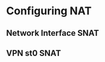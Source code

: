 Configuring NAT
===============

Network Interface SNAT
----------------------

VPN st0 SNAT
------------
